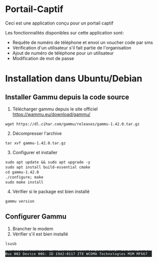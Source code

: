 # Portail-Captif
 
 Ceci est une application conçu pour un portail captif
 
 Les fonctionnalités disponibles sur cette application sont:
- Requête de numéro de téléphone et envoi un voucher code par sms
- Vérification d'un utilisateur s'il fait partie de l'organisation
- Ajout de numéro de téléphone pour un utilisateur
- Modification de mot de passe

# Installation dans Ubuntu/Debian
## Installer Gammu depuis la code source
1. Télécharger gammu depuis le site officiel https://wammu.eu/download/gammu/
```
wget https://dl.cihar.com/gammu/releases/gammu-1.42.0.tar.gz
```
 
2. Décompresser l'archive
```
tar xvf gammu-1.42.0.tar.gz
```

3. Configurer et installer 
```
sudo apt update && sudo apt upgrade -y
sudo apt install build-essential cmake
cd gammu-1.42.0
./configure; make
sudo make install
```

4. Vérifier si le package est bien installé
```
gammu version
```

## Configurer Gammu
1. Brancher le modem
2. Vérifier s'il est bien installé
```
lsusb
```
![lsusb capture](images/lsusb.png)
